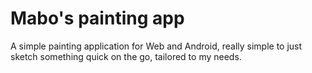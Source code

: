 # Mabo's painting app

A simple painting application for Web and Android,
really simple to just sketch something quick on the go,
tailored to my needs.